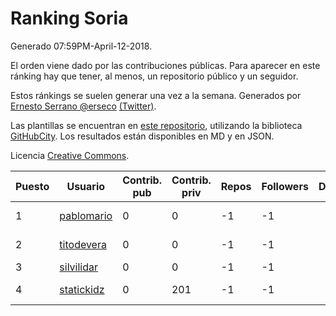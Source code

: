 # Ranking Soria

Generado 07:59PM-April-12-2018.

El orden viene dado por las contribuciones públicas. Para aparecer en este ránking hay que tener, al menos, un repositorio público y un seguidor.

Estos ránkings se suelen generar una vez a la semana. Generados por [Ernesto Serrano @erseco](https://github.com/erseco/) [(Twitter)](https://twitter.com/erseco).

Las plantillas se encuentran en [este repositorio](https://github.com/iblancasa/GH-Spanish-Ranking), utilizando la biblioteca [GitHubCity](https://github.com/iblancasa/GitHubCity). Los resultados están disponibles en MD y en JSON.

Licencia [Creative Commons](https://creativecommons.org/licenses/by/4.0/).

| Puesto   |  Usuario  | Contrib. pub | Contrib. priv |Repos| Followers | Desde |  Avatar  |
|----------|-----------|--------------|---------------|-----|-----------|-------|----------|
|1|[pablomario](https://github.com/pablomario)|0|0|-1|-1||![pablomario]()|
|2|[titodevera](https://github.com/titodevera)|0|0|-1|-1||![titodevera]()|
|3|[silvilidar](https://github.com/silvilidar)|0|0|-1|-1||![silvilidar]()|
|4|[statickidz](https://github.com/statickidz)|0|201|-1|-1||![statickidz]()|
